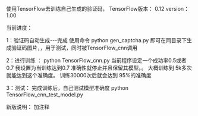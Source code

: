 
使用TensorFlow去训练自己生成的验证码，
TensorFlow版本：
0.12  version：1.00


当前进度：

1：验证码自动生成---完成
使用命令 python gen_captcha.py 即可在同目录下生成验证码图片，，用于测试，同时被TensorFlow_cnn调用


2：进行训练 ：
python TensorFlow_cnn.py
当前程序设定一个成功率0.5或者0.7
我设置为当训练达到0.7 准确性就停止并且保留其模型。。
大概训练到 5k多次就能达到这个准确度。
训练30000次后就会达到 95%的准确度

3：测试：
完成训练后，自己测试模型准确度
python TensorFlow_cnn_test_model.py


新版说明：
加注释
